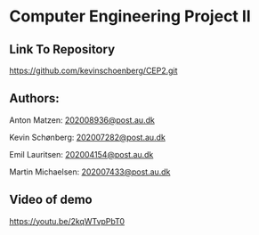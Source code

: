 # Computer Engineering Project II

## Link To Repository

https://github.com/kevinschoenberg/CEP2.git

## Authors:
Anton Matzen: 202008936@post.au.dk

Kevin Schønberg: 202007282@post.au.dk

Emil Lauritsen: 202004154@post.au.dk

Martin Michaelsen: 202007433@post.au.dk


## Video of demo
https://youtu.be/2kqWTvpPbT0
